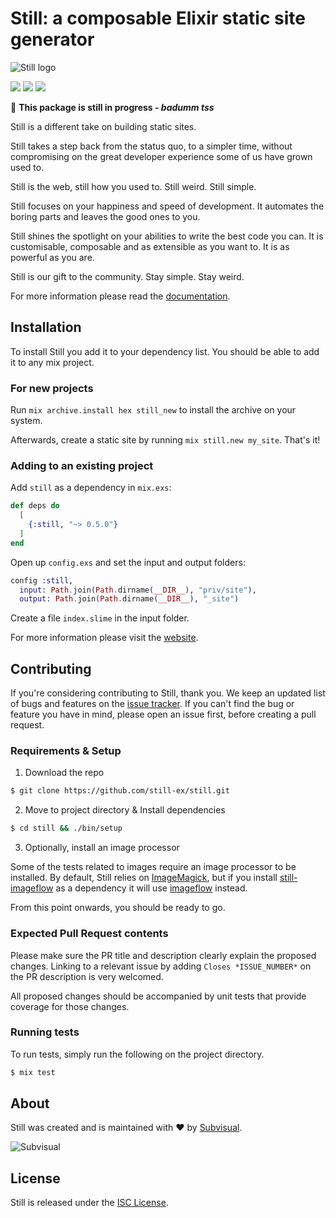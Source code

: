 # Still: a composable Elixir static site generator

![Still logo](./priv/site/images/banner.png)

[![][build-badge]][build]
[![][hex-badge]][hex]
[![][docs-badge]][docs]

🚧 **This package is still in progress - _badumm tss_**

Still is a different take on building static sites.

Still takes a step back from the status quo, to a simpler time, without
compromising on the great developer experience some of us have grown used to.

Still is the web, still how you used to. Still weird. Still simple.

Still focuses on your happiness and speed of development. It automates the
boring parts and leaves the good ones to you.

Still shines the spotlight on your abilities to write the best code you can. It
is customisable, composable and as extensible as you want to. It is as powerful
as you are.

Still is our gift to the community. Stay simple. Stay weird.

For more information please read the [documentation][docs].

## Installation

To install Still you add it to your dependency list. You should be able to
add it to any mix project.

### For new projects

Run `mix archive.install hex still_new` to install the archive on your system.

Afterwards, create a static site by running `mix still.new my_site`.
That's it!

### Adding to an existing project

Add `still` as a dependency in `mix.exs`:

```elixir
def deps do
  [
    {:still, "~> 0.5.0"}
  ]
end
```

Open up `config.exs` and set the input and output folders:

```elixir
config :still,
  input: Path.join(Path.dirname(__DIR__), "priv/site"),
  output: Path.join(Path.dirname(__DIR__), "_site")
```

Create a file `index.slime` in the input folder.

For more information please visit the [website][website].

## Contributing

If you're considering contributing to Still, thank you. We keep an updated list
of bugs and features on the [issue tracker][issue-tracker]. If you can't find
the bug or feature you have in mind, please open an issue first, before creating
a pull request.

### Requirements & Setup

1. Download the repo
```sh
$ git clone https://github.com/still-ex/still.git
```
2. Move to project directory & Install dependencies
```sh
$ cd still && ./bin/setup
```
3. Optionally, install an image processor

Some of the tests related to images require an image processor to be installed.
By default, Still relies on [ImageMagick][imageMagick], but if you install [still-imageflow][still-imageflow] as a 
dependency it will use [imageflow][imageflow] instead.

From this point onwards, you should be ready to go.
### Expected Pull Request contents

Please make sure the PR title and description clearly explain the proposed
changes. Linking to a relevant issue by adding `Closes *ISSUE_NUMBER*` on the PR
description is very welcomed.

All proposed changes should be accompanied by unit tests that provide coverage
for those changes.

### Running tests

To run tests, simply run the following  on the project directory.
```sh
$ mix test
```

## About

Still was created and is maintained with :heart: by [Subvisual][subvisual].

![Subvisual][sub-logo]

## License

Still is released under the [ISC License](./LICENSE).

[website]: https://stillstatic.io
[subvisual]: https://subvisual.com
[docs]: https://hexdocs.pm/still/getting_started.html
[hex]: https://hex.pm/packages/still
[build]: https://github.com/still-ex/still/actions
[sub-logo]: https://raw.githubusercontent.com/subvisual/guides/master/github/templates/logos/blue.png
[hex-badge]: https://img.shields.io/hexpm/v/still?style=flat-square
[build-badge]: https://img.shields.io/github/workflow/status/still-ex/still/Elixir%20CI?style=flat-square
[docs-badge]: https://img.shields.io/badge/-docs-informational?style=flat-square
[issue-tracker]: https://github.com/still-ex/still/issues
[imageMagick]: https://imagemagick.org/index.php
[still-imageflow]: https://github.com/still-ex/still_imageflow
[imageflow]: https://github.com/imazen/imageflow

